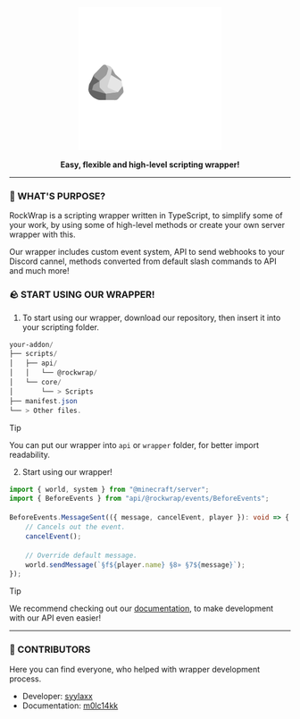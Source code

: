 <p align="center">
  <img src="public/assets/RockWrap.png" />
</p>

<p align="center">
    <b>Easy, flexible and high-level scripting wrapper!</b>
</p>

<hr />

<h3>
    🔎 WHAT'S PURPOSE?
</h3>

<p>
    RockWrap is a scripting wrapper written in TypeScript, to simplify some of your work, by using some of high-level methods or create your own server wrapper with this. 
</p>

<p>
    Our wrapper includes custom event system, API to send webhooks to your Discord cannel, methods converted from default slash commands to API and much more!
</p>

<h3>
    🪨 START USING OUR WRAPPER!
</h3>

1. To start using our wrapper, download our repository, then insert it into your scripting folder.
```powershell
your-addon/
├── scripts/
│   ├── api/
│   │   └── @rockwrap/
│   └── core/
│       └── > Scripts
├── manifest.json
└── > Other files.
```

> [!TIP]
> You can put our wrapper into `api` or `wrapper` folder, for better import readability.

2. Start using our wrapper!
```ts
import { world, system } from "@minecraft/server";
import { BeforeEvents } from "api/@rockwrap/events/BeforeEvents";

BeforeEvents.MessageSent(({ message, cancelEvent, player }): void => {
    // Cancels out the event.
    cancelEvent();

    // Override default message.
    world.sendMessage(`§f${player.name} §8» §7${message}`);
});
```

> [!TIP]
> We recommend checking out our [documentation](docs/README.md), to make development with our API even easier!

<hr />

<h3>
    📌 CONTRIBUTORS
</h3>

<p>
    Here you can find everyone, who helped with wrapper development process.
</p>

- Developer: <a href="https://github.com/syylaxx">syylaxx</a>
- Documentation: <a href="https://github.com/m0lc14kk">m0lc14kk</a>